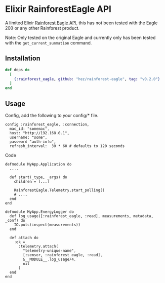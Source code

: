 # Elixir RainforestEagle API

A limited Elixir [Rainforest Eagle API](https://rainforestautomation.com/wp-content/uploads/2015/07/EAGLE_REST_API-1.1.pdf), this has not been tested with the Eagle 200 or any other Rainforest product.

Note: Only tested on the original Eagle and currently only has been tested with the `get_current_summation` command.

## Installation

```elixir
def deps do
  [
    {:rainforest_eagle, github: "hez/rainforest-eagle", tag: "v0.2.0"}
  ]
end
```

## Usage

Config, add the following to your config/* file.

```
config :rainforest_eagle, :connection,
  mac_id: "somemac",
  host: "http://192.168.0.1",
  username: "some",
  password "auth-info",
  refresh_interval:  30 * 60 # defaults to 120 seconds

```

Code

```
defmodule MyApp.Application do
  ....

  def start(_type, _args) do
    children = [...]

    RainforestEagle.Telemetry.start_polling()
    # ....
  end
end

defmodule MyApp.EnergyLogger do
  def log_usage([:rainforest_eagle, :read], measurements, metadata, _conf) do
    IO.puts(inspect(measurements))
  end

  def attach do
    :ok =
      :telemetry.attach(
        "telemetry-unique-name",
        [:sensor, :rainforest_eagle, :read],
        &__MODULE__.log_usage/4,
        nil
      )
  end
end
```
